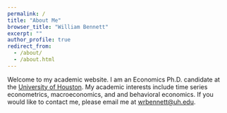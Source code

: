 ```yaml
---
permalink: /
title: "About Me"
browser_title: "William Bennett"
excerpt: ""
author_profile: true
redirect_from: 
  - /about/
  - /about.html
---
```


Welcome to my academic website. I am an Economics Ph.D. candidate at the [University of Houston](https://www.uh.edu/class/economics/graduate/job-candidates/). My academic interests include time series econometrics, macroeconomics, and and behavioral economics. If you would like to contact me, please email me at wrbennett@uh.edu.
